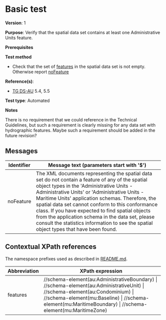 # Basic test

**Version**: 1

**Purpose**: Verify that the spatial data set contains at least one Administrative Units feature.

**Prerequisites**

**Test method**

* Check that the set of [features](#features) in the spatial data set is not empty. Otherwise report [noFeature](#noFeature)

**Reference(s)**: 

* [TG DS-AU](http://inspire.ec.europa.eu/id/ats/data-au/3.1/au-gml/README#ref_TG_DS_AU) 5.4, 5.5

**Test type**: Automated

**Notes**

There is no requirement that we could reference in the Technical Guidelines, but such a requirement is clearly missing for any data set with hydrographic features. Maybe such a requirement should be added in the future revision?

## Messages

Identifier  |  Message text (parameters start with '$')
----------- | -------------------------------------------------------------------------
noFeature <a name="noFeature"/>  |  	The XML documents representing the spatial data set do not contain a feature of any of the spatial object types in the 'Administrative Units - Administrative Units' or 'Administrative Units - Maritime Units' application schemas. Therefore, the spatial data set cannot conform to this conformance class. If you have expected to find spatial objects from the application schema in the data set, please consult the statistics information to see the spatial object types that have been found.

## Contextual XPath references

The namespace prefixes used as described in [README.md](http://inspire.ec.europa.eu/id/ats/data-au/3.1/au-gml/README#namespaces).

Abbreviation                                          |  XPath expression
----------------------------------------------------- | ------------------------------------------------------------------
features <a name="features"></a>   |  //schema-element(au:AdministrativeBoundary) \| //schema-element(au:AdministrativeUnit) \| //schema-element(au:Condominium) \| //schema-element(mu:Baseline) \| //schema-element(mu:MaritimeBoundary) \| //schema-element(mu:MaritimeZone)